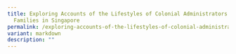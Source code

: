 ```yaml
---
title: Exploring Accounts of the Lifestyles of Colonial Administrators and Their
  Families in Singapore
permalink: /exploring-accounts-of-the-lifestyles-of-colonial-administrators-and-their-families-in-singapore/
variant: markdown
description: ""
---
```

